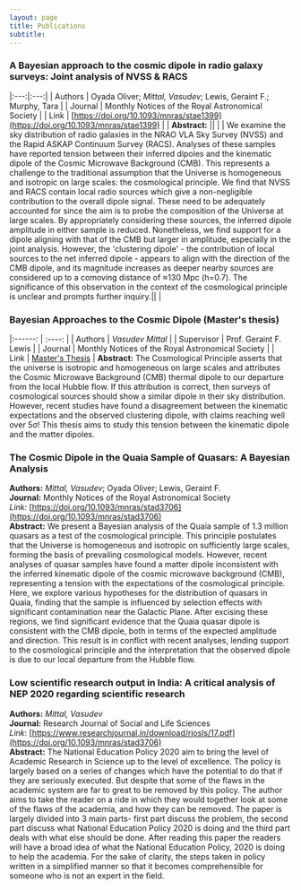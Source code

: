```yaml
---
layout: page
title: Publications
subtitle:
---
```


### A Bayesian approach to the cosmic dipole in radio galaxy surveys: Joint analysis of NVSS & RACS

|:---:|:---:|
| Authors | Oyada Oliver; *Mittal, Vasudev*; Lewis, Geraint F.; Murphy, Tara  | 
| Journal | Monthly Notices of the Royal Astronomical Society | 
| Link | [https://doi.org/10.1093/mnras/stae1399](https://doi.org/10.1093/mnras/stae1399) | 
| **Abstract:** || |
| We examine the sky distribution of radio galaxies in the NRAO VLA Sky Survey (NVSS) and the Rapid ASKAP Continuum Survey (RACS). Analyses of these samples have reported tension between their inferred dipoles and the kinematic dipole of the Cosmic Microwave Background (CMB). This represents a challenge to the traditional assumption that the Universe is homogeneous and isotropic on large scales: the cosmological principle. We find that NVSS and RACS contain local radio sources which give a non-negligible contribution to the overall dipole signal. These need to be adequately accounted for since the aim is to probe the composition of the Universe at large scales. By appropriately considering these sources, the inferred dipole amplitude in either sample is reduced. Nonetheless, we find support for a dipole aligning with that of the CMB but larger in amplitude, especially in the joint analysis. However, the 'clustering dipole' - the contribution of local sources to the net inferred dipole - appears to align with the direction of the CMB dipole, and its magnitude increases as deeper nearby sources are considered up to a comoving distance of ≈130 Mpc (h=0.7). The significance of this observation in the context of the cosmological principle is unclear and prompts further inquiry.|| |

### Bayesian Approaches to the Cosmic Dipole (Master's thesis)
|:------: | :----: |
| Authors    | *Vasudev Mittal* |
| Supervisor | Prof. Geraint F. Lewis |
| Journal    | Monthly Notices of the Royal Astronomical Society |
| Link       | [Master's Thesis](https://github.com/VasudevMittal/vasudevmittal.github.io/blob/master/assets/MittalV_Thesis.pdf) |
**Abstract:** The Cosmological Principle asserts that the universe is isotropic and homogeneous on large scales and attributes the Cosmic Microwave Background (CMB) thermal dipole to our departure from the local Hubble flow. If this attribution is correct, then surveys of cosmological sources should show a similar dipole in their sky distribution. However, recent studies have found a disagreement between the kinematic expectations and the observed clustering dipole, with claims reaching well over 5σ! This thesis aims to study this tension between the kinematic dipole and the matter dipoles.

### The Cosmic Dipole in the Quaia Sample of Quasars: A Bayesian Analysis
**Authors:** *Mittal, Vasudev*; Oyada Oliver; Lewis, Geraint F. \
**Journal:** Monthly Notices of the Royal Astronomical Society \
*Link:* [https://doi.org/10.1093/mnras/stad3706](https://doi.org/10.1093/mnras/stad3706) \
**Abstract:** We present a Bayesian analysis of the Quaia sample of 1.3 million quasars as a test of the cosmological principle. This principle postulates that the Universe is homogeneous and isotropic on sufficiently large scales, forming the basis of prevailing cosmological models. However, recent analyses of quasar samples have found a matter dipole inconsistent with the inferred kinematic dipole of the cosmic microwave background (CMB), representing a tension with the expectations of the cosmological principle. Here, we explore various hypotheses for the distribution of quasars in Quaia, finding that the sample is influenced by selection effects with significant contamination near the Galactic Plane. After excising these regions, we find significant evidence that the Quaia quasar dipole is consistent with the CMB dipole, both in terms of the expected amplitude and direction. This result is in conflict with recent analyses, lending support to the cosmological principle and the interpretation that the observed dipole is due to our local departure from the Hubble flow.

### Low scientific research output in India: A critical analysis of NEP 2020 regarding scientific research
**Authors:** *Mittal, Vasudev* \
**Journal:** Research Journal of Social and Life Sciences \
*Link*: [https://www.researchjournal.in/download/rjosls/17.pdf](https://doi.org/10.1093/mnras/stad3706) \
**Abstract:** The National Education Policy 2020 aim to bring the level of Academic Research in Science up to the level of excellence. The policy is largely based on a series of changes which have the potential to do that if they are seriously executed. But despite that some of the flaws in the academic system are far to great to be removed by this policy. The author aims to take the reader on a ride in which they would together look at some of the flaws of the academia, and how they can be removed. The paper is largely divided into 3 main parts- first part discuss the problem, the second part discuss what National Education Policy 2020 is doing and the third part deals with what else should be done. After reading this paper the readers will have a broad idea of what the National Education Policy, 2020 is doing to help the academia. For the sake of clarity, the steps taken in policy written in a simplified manner so that it becomes comprehensible for someone who is not an expert in the field.
